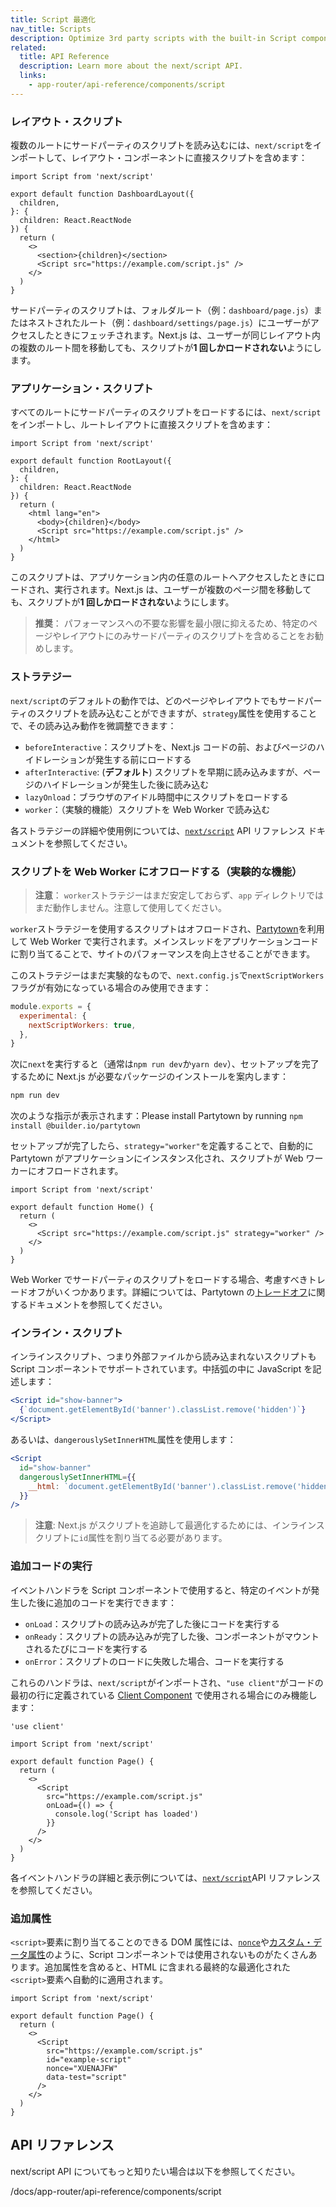 ```yaml
---
title: Script 最適化
nav_title: Scripts
description: Optimize 3rd party scripts with the built-in Script component.
related:
  title: API Reference
  description: Learn more about the next/script API.
  links:
    - app-router/api-reference/components/script
---
```


### レイアウト・スクリプト

複数のルートにサードパーティのスクリプトを読み込むには、`next/script`をインポートして、レイアウト・コンポーネントに直接スクリプトを含めます：

```tsx title="app/dashboard/layout.tsx"
import Script from 'next/script'

export default function DashboardLayout({
  children,
}: {
  children: React.ReactNode
}) {
  return (
    <>
      <section>{children}</section>
      <Script src="https://example.com/script.js" />
    </>
  )
}
```

<!-- textlint-disable -->

サードパーティのスクリプトは、フォルダルート（例：`dashboard/page.js`）またはネストされたルート（例：`dashboard/settings/page.js`）にユーザーがアクセスしたときにフェッチされます。Next.js は、ユーザーが同じレイアウト内の複数のルート間を移動しても、スクリプトが**1 回しかロードされない**ようにします。

<!-- textlint-enable -->

### アプリケーション・スクリプト

すべてのルートにサードパーティのスクリプトをロードするには、`next/script`をインポートし、ルートレイアウトに直接スクリプトを含めます：

```tsx title="app/layout.tsx"
import Script from 'next/script'

export default function RootLayout({
  children,
}: {
  children: React.ReactNode
}) {
  return (
    <html lang="en">
      <body>{children}</body>
      <Script src="https://example.com/script.js" />
    </html>
  )
}
```

このスクリプトは、アプリケーション内の任意のルートへアクセスしたときにロードされ、実行されます。Next.js は、ユーザーが複数のページ間を移動しても、スクリプトが**1 回しかロードされない**ようにします。

> **推奨**： パフォーマンスへの不要な影響を最小限に抑えるため、特定のページやレイアウトにのみサードパーティのスクリプトを含めることをお勧めします。

### ストラテジー

`next/script`のデフォルトの動作では、どのページやレイアウトでもサードパーティのスクリプトを読み込むことができますが、`strategy`属性を使用することで、その読み込み動作を微調整できます：

- `beforeInteractive`：スクリプトを、Next.js コードの前、およびページのハイドレーションが発生する前にロードする
- `afterInteractive`: (**デフォルト**) スクリプトを早期に読み込みますが、ページのハイドレーションが発生した後に読み込む
- `lazyOnload`：ブラウザのアイドル時間中にスクリプトをロードする
- `worker`：（実験的機能）スクリプトを Web Worker で読み込む

各ストラテジーの詳細や使用例については、[`next/script`](/docs/app-router/api-reference/components/script#strategy) API リファレンス ドキュメントを参照してください。

### スクリプトを Web Worker にオフロードする（実験的な機能）

> **注意**： `worker`ストラテジーはまだ安定しておらず、`app` ディレクトリではまだ動作しません。注意して使用してください。

`worker`ストラテジーを使用するスクリプトはオフロードされ、[Partytown](https://partytown.builder.io/)を利用して Web Worker で実行されます。メインスレッドをアプリケーションコードに割り当てることで、サイトのパフォーマンスを向上させることができます。

このストラテジーはまだ実験的なもので、`next.config.js`で`nextScriptWorkers`フラグが有効になっている場合のみ使用できます：

```js title="next.config.js"
module.exports = {
  experimental: {
    nextScriptWorkers: true,
  },
}
```

次に`next`を実行すると（通常は`npm run dev`か`yarn dev`）、セットアップを完了するために Next.js が必要なパッケージのインストールを案内します：

```bash title="Terminal"
npm run dev
```

次のような指示が表示されます：Please install Partytown by running `npm install @builder.io/partytown`

セットアップが完了したら、`strategy="worker"`を定義することで、自動的に Partytown がアプリケーションにインスタンス化され、スクリプトが Web ワーカーにオフロードされます。

```tsx title="pages/home/tsx"
import Script from 'next/script'

export default function Home() {
  return (
    <>
      <Script src="https://example.com/script.js" strategy="worker" />
    </>
  )
}
```

Web Worker でサードパーティのスクリプトをロードする場合、考慮すべきトレードオフがいくつかあります。詳細については、Partytown の[トレードオフ](https://partytown.builder.io/trade-offs)に関するドキュメントを参照してください。

### インライン・スクリプト

インラインスクリプト、つまり外部ファイルから読み込まれないスクリプトも Script コンポーネントでサポートされています。中括弧の中に JavaScript を記述します：

```jsx
<Script id="show-banner">
  {`document.getElementById('banner').classList.remove('hidden')`}
</Script>
```

あるいは、`dangerouslySetInnerHTML`属性を使用します：

```jsx
<Script
  id="show-banner"
  dangerouslySetInnerHTML={{
    __html: `document.getElementById('banner').classList.remove('hidden')`,
  }}
/>
```

> **注意**: Next.js がスクリプトを追跡して最適化するためには、インラインスクリプトに`id`属性を割り当てる必要があります。

### 追加コードの実行

イベントハンドラを Script コンポーネントで使用すると、特定のイベントが発生した後に追加のコードを実行できます：

- `onLoad`：スクリプトの読み込みが完了した後にコードを実行する
- `onReady`：スクリプトの読み込みが完了した後、コンポーネントがマウントされるたびにコードを実行する
- `onError`：スクリプトのロードに失敗した場合、コードを実行する

これらのハンドラは、`next/script`がインポートされ、`"use client"`がコードの最初の行に定義されている [Client Component](/docs/app-router/building-your-application/rendering/client-components) で使用される場合にのみ機能します：

```tsx title="app/page.tsx"
'use client'

import Script from 'next/script'

export default function Page() {
  return (
    <>
      <Script
        src="https://example.com/script.js"
        onLoad={() => {
          console.log('Script has loaded')
        }}
      />
    </>
  )
}
```

各イベントハンドラの詳細と表示例については、[`next/script`](/docs/app-router/api-reference/components/script#onload)API リファレンスを参照してください。

### 追加属性

`<script>`要素に割り当てることのできる DOM 属性には、[`nonce`](https://developer.mozilla.org/en-US/docs/Web/HTML/Global_attributes/nonce)や[カスタム・データ属性](https://developer.mozilla.org/en-US/docs/Web/HTML/Global_attributes/data-*)のように、Script コンポーネントでは使用されないものがたくさんあります。追加属性を含めると、HTML に含まれる最終的な最適化された`<script>`要素へ自動的に適用されます。

```tsx title="app/page.tsx"
import Script from 'next/script'

export default function Page() {
  return (
    <>
      <Script
        src="https://example.com/script.js"
        id="example-script"
        nonce="XUENAJFW"
        data-test="script"
      />
    </>
  )
}
```

## API リファレンス

next/script API についてもっと知りたい場合は以下を参照してください。

/docs/app-router/api-reference/components/script
